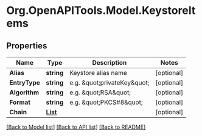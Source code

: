 # Org.OpenAPITools.Model.KeystoreItems

## Properties

Name | Type | Description | Notes
------------ | ------------- | ------------- | -------------
**Alias** | **string** | Keystore alias name | [optional] 
**EntryType** | **string** | e.g. \&quot;privateKey\&quot; | [optional] 
**Algorithm** | **string** | e.g. \&quot;RSA\&quot; | [optional] 
**Format** | **string** | e.g. \&quot;PKCS#8\&quot; | [optional] 
**Chain** | [**List<KeystoreChainItems>**](KeystoreChainItems.md) |  | [optional] 

[[Back to Model list]](../README.md#documentation-for-models) [[Back to API list]](../README.md#documentation-for-api-endpoints) [[Back to README]](../README.md)

